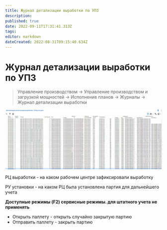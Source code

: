 ```yaml
---
title: Журнал детализации выработки по УПЗ
description: 
published: true
date: 2022-09-11T17:31:41.313Z
tags: 
editor: markdown
dateCreated: 2022-08-31T09:15:40.634Z
---
```


# Журнал детализации выработки по УПЗ

>Управление производством → Управление производством и загрузкой мощностей → Исполнение планов → Журналы → Журнал детализации выработки

![](<../../../assets/image (515).png>)

РЦ выработки - на каком рабочем центре зафиксировали выработку

РУ установки - на каком РЦ была установлена партия для дальнейшего учета

**Доступные режимы (F2) сервисные режимы. для штатного учета не применять**

* Открыть паллету - открыть случайно закрытую партию
* Отправить паллету - закрыть партию
